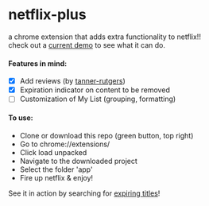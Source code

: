 # netflix-plus
a chrome extension that adds extra functionality to netflix!!  
check out a [current demo](https://www.youtube.com/embed/JLpCABzAXuU) to see what it can do.

#### Features in mind:
- [x] Add reviews (by [tanner-rutgers](https://github.com/tanner-rutgers/RateFlix))
- [x] Expiration indicator on content to be removed 
- [ ] Customization of My List (grouping, formatting)

#### To use:
- Clone or download this repo (green button, top right)
- Go to chrome://extensions/
- Click load unpacked
- Navigate to the downloaded project
- Select the folder 'app'
- Fire up netflix & enjoy!

See it in action by searching for [expiring titles](https://www.whats-on-netflix.com/leaving-soon/titles-leaving-netflix-in-may-2020/)!
